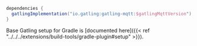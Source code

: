 ```gradle
dependencies {
  gatlingImplementation("io.gatling:gatling-mqtt:$gatlingMqttVersion")
}
```

Base Gatling setup for Gradle is [documented here]({{< ref "../../../extensions/build-tools/gradle-plugin#setup" >}}).
